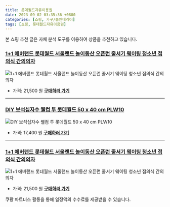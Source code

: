 ```yaml
---
title: 롯데월드자유이용권
date: 2023-09-02 03:35:36 +0800
categories: [쇼핑, 가구/홈인테리어]
tags: [쇼핑, 롯데월드자유이용권]
---
```

본 쇼핑 추천 글은 자체 분석 도구를 이용하여 상품을 추천하고 있습니다.
### [1+1 에버랜드 롯데월드 서울랜드 놀이동산 오픈런 줄서기 웨이팅 청소년 접의식 간의의자](https://link.coupang.com/re/AFFSDP?lptag=AF1030537&pageKey=6933871360&itemId=16788008808&vendorItemId=83968799419&traceid=V0-153-0496ecd45bba0a6f&requestid=20230907033536794229581911&token=31850B%7CGM)
![1+1 에버랜드 롯데월드 서울랜드 놀이동산 오픈런 줄서기 웨이팅 청소년 접의식 간의의자](https://ads-partners.coupang.com/image1/BhHxXDZ23GNCX72yBtW5UqySe6Z0Wcrb_Hob2QiaQuK_35hBS5pPCBX4sRjSmajEvuqr9bvXd3alQXd2CBQtyEzirBV3TXPEIjfI4eOBMllMVUjDe-I71Q14-C98etbZDzOKV-YVQbXJ3Ai1R66eWkOtjE97y_mn2-yFyDUMt7Kyy8oElxA8BpXnwOWqwzQxfEJvNgR_saikziBgzURWtbhNpakFL_ToPbszpKpe5rsheiliI8aqRYyHR0Ew_hWX7NGiRIkgWeC3UwqmZFSSCs3EMtibYtMjwu_H9hyheNY=)
- 가격: 21,500 원
[**구매하러 가기**](https://link.coupang.com/re/AFFSDP?lptag=AF1030537&pageKey=6933871360&itemId=16788008808&vendorItemId=83968799419&traceid=V0-153-0496ecd45bba0a6f&requestid=20230907033536794229581911&token=31850B%7CGM)
---
### [DIY 보석십자수 웰컴 투 롯데월드 50 x 40 cm PLW10](https://link.coupang.com/re/AFFSDP?lptag=AF1030537&pageKey=6095361833&itemId=11388283343&vendorItemId=78664356327&traceid=V0-153-eff0c155ea54db85&requestid=20230907033536794229581911&token=31850B%7CGM)
![DIY 보석십자수 웰컴 투 롯데월드 50 x 40 cm PLW10](https://ads-partners.coupang.com/image1/t5DilBnn8FaDOS5tt8YSsWibATEF2zVhFPeOhWkIW-geiGdvR-YP0K5v3RlKqZ3tnBM8TiwJaXOixqSBcbLqFBzSareI1o6g7vvmQZJP35JurKh6EYKiN1zYjStb2kEvpG1QX9CVAm2d3zvIvsys1LMTk_wT2eRYsI8Tr1lWbKSCBN8yENgvLmTxmUDt9_G0hdENybzLz9Iv2tmWF6e3Br3S1b9PAdh2RkbD-1cjLIR1YIK9WoA4T8r274j9ATh1nHOVpkYs3t8=)
- 가격: 17,400 원
[**구매하러 가기**](https://link.coupang.com/re/AFFSDP?lptag=AF1030537&pageKey=6095361833&itemId=11388283343&vendorItemId=78664356327&traceid=V0-153-eff0c155ea54db85&requestid=20230907033536794229581911&token=31850B%7CGM)
---
### [1+1 에버랜드 롯데월드 서울랜드 놀이동산 오픈런 줄서기 웨이팅 청소년 접의식 간의의자](https://link.coupang.com/re/AFFSDP?lptag=AF1030537&pageKey=6933871360&itemId=16788008800&vendorItemId=83968799396&traceid=V0-153-0496ecd45bba0a6f&requestid=20230907033536794229581911&token=31850B%7CGM)
![1+1 에버랜드 롯데월드 서울랜드 놀이동산 오픈런 줄서기 웨이팅 청소년 접의식 간의의자](https://ads-partners.coupang.com/image1/PecQiEy6B6ObfA5BPYlEAnyJq4ltMqUqreQgXXGlLvhuqOEcTlYzHCK4YIJBrVtS3Qwxh5VYnfjGiPZPYxpJ51EM1iMwEjQS-YErQjhTacKyxM0FTYyswhn6bXpw9Fk-r564Th7_UjnWFU6BJoihLoENl-A_LLoEdFrXbdN50uOiwkctuqF-jS9z4d83E2c62Ovi1a8XwZjwxcx1WUftqKQ4Mdlv4MBLWb8zq1q2uz_NZhlmvuCYALcByh2WGnOOAM_HfwLB2Kk3elItYi656a2Ey_kMHjsGPjN0_MGtFg==)
- 가격: 21,500 원
[**구매하러 가기**](https://link.coupang.com/re/AFFSDP?lptag=AF1030537&pageKey=6933871360&itemId=16788008800&vendorItemId=83968799396&traceid=V0-153-0496ecd45bba0a6f&requestid=20230907033536794229581911&token=31850B%7CGM)


쿠팡 파트너스 활동을 통해 일정액의 수수료를 제공받을 수 있습니다.
